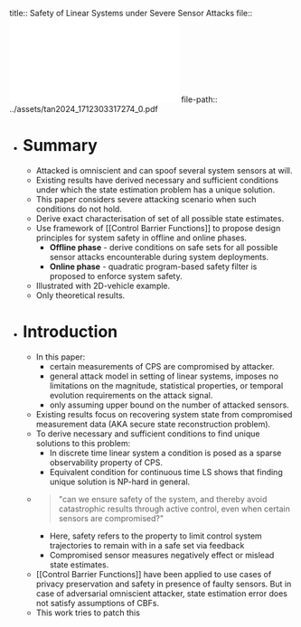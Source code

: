 title:: Safety of Linear Systems under Severe Sensor Attacks
file:: ![Safety of Linear Systems under Severe Sensor Attacks](../assets/tan2024_1712303317274_0.pdf)
file-path:: ../assets/tan2024_1712303317274_0.pdf

- # Summary
	- Attacked is omniscient and can spoof several system sensors at will.
	- Existing results have derived necessary and sufficient conditions under which the state estimation problem has a unique solution.
	- This paper considers severe attacking scenario when such conditions do not hold.
	- Derive exact characterisation of set of all possible state estimates.
	- Use framework of [[Control Barrier Functions]] to propose design principles for system safety in offline and online phases.
		- **Offline phase** - derive conditions on safe sets for all possible sensor attacks encounterable during system deployments.
		- **Online phase** - quadratic program-based safety filter is proposed to enforce system safety.
	- Illustrated with 2D-vehicle example.
	- Only theoretical results.
- # Introduction
	- In this paper:
		- certain measurements of CPS are compromised by attacker.
		- general attack model in setting of linear systems, imposes no limitations on the magnitude, statistical properties, or temporal evolution requirements on the attack signal.
		- only assuming upper bound on the number of attacked sensors.
	- Existing results focus on recovering system state from compromised measurement data (AKA secure state reconstruction problem).
	- To derive necessary and sufficient conditions to find unique solutions to this problem:
		- In discrete time linear system a condition is posed as a sparse observability property of CPS.
		- Equivalent condition for continuous time LS shows that finding unique solution is NP-hard in general.
	- > "can we ensure safety of the system, and thereby avoid catastrophic results through active control, even when certain sensors are compromised?"
		- Here, safety refers to the property to limit control system trajectories to remain with in a safe set via feedback
		- Compromised sensor measures negatively effect or mislead state estimates.
	- [[Control Barrier Functions]] have been applied to use cases of privacy preservation and safety in presence of faulty sensors. But in case of adversarial omniscient attacker, state estimation error does not satisfy assumptions of CBFs.
	- This work tries to patch this